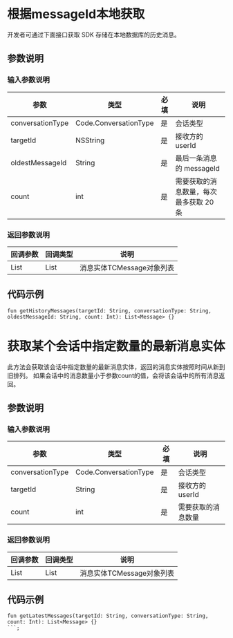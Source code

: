 # 根据messageId本地获取

开发者可通过下面接口获取 SDK 存储在本地数据库的历史消息。

## 参数说明

### 输入参数说明

| 参数 | 类型 | 必填 | 说明 |
| - | - | - | - |
| conversationType | Code.ConversationType | 是 | 会话类型 |
| targetId | NSString | 是 | 接收方的 userId |
| oldestMessageId | String | 是 | 最后一条消息的 messageId |
| count | int | 是 | 需要获取的消息数量，每次最多获取 20 条 |

### 返回参数说明

| 回调参数 | 回调类型 | 说明 |
| - | - | - |
| List<Message> | List | 消息实体TCMessage对象列表 |

## 代码示例

```objc
fun getHistoryMessages(targetId: String, conversationType: String, oldestMessageId: String, count: Int): List<Message> {}
```

# 获取某个会话中指定数量的最新消息实体

此方法会获取该会话中指定数量的最新消息实体，返回的消息实体按照时间从新到旧排列。
如果会话中的消息数量小于参数count的值，会将该会话中的所有消息返回。

## 参数说明

### 输入参数说明

| 参数 | 类型 | 必填 | 说明 |
| - | - | - | - |
| conversationType | Code.ConversationType | 是 | 会话类型 |
| targetId | String | 是 | 接收方的 userId |
| count | int | 是 | 需要获取的消息数量 |

### 返回参数说明

| 回调参数 | 回调类型 | 说明 |
| - | - | - |
| List<Message> | List | 消息实体TCMessage对象列表 |

## 代码示例

```objc
fun getLatestMessages(targetId: String, conversationType: String, count: Int): List<Message> {}
```;

